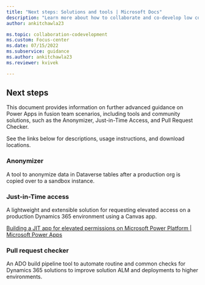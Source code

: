 ```yaml
---
title: "Next steps: Solutions and tools | Microsoft Docs"
description: "Learn more about how to collaborate and co-develop low code apps in Power Apps."
author: ankitchawla23

ms.topic: collaboration-codevelopment
ms.custom: Focus-center
ms.date: 07/15/2022
ms.subservice: guidance
ms.author: ankitchawla23
ms.reviewer: kvivek

---
```


## Next steps

This document provides information on further advanced guidance on Power Apps in fusion team scenarios, including tools and community solutions, such as the Anonymizer, Just-in-Time Access, and Pull Request Checker.

See the links below for descriptions, usage instructions, and download locations.

### Anonymizer

A tool to anonymize data in Dataverse tables after a production org is copied over to a sandbox instance.

### Just-in-Time access

A lightweight and extensible solution for requesting elevated access on a production Dynamics 365 environment using a Canvas app.

[Building a JIT app for elevated permissions on Microsoft Power Platform | Microsoft Power Apps](https://powerapps.microsoft.com/en-us/blog/building-a-jit-app-for-elevated-permissions-on-microsoft-power-platform)

### Pull request checker

An ADO build pipeline tool to automate routine and common checks for Dynamics 365 solutions to improve solution ALM and deployments to higher environments.
